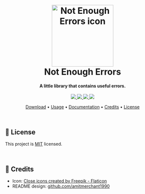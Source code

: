 <h1 align="center">
    <br>
    <a href="https://stevancorre.github.io/not-enough-errors/">
        <img src="https://i.imgur.com/FtAlCQ6.png" alt="Not Enough Errors icon" width="200">
    </a>
    <br>
    Not Enough Errors
    <br>
</h1>

<h4 align="center">A little library that contains useful errors.</h4>

<p align="center">
    <a href="https://nodejs.dev">
        <img src="https://img.shields.io/badge/Node.JS-68A063?style=for-the-badge&logo=node.js&logoColor=white">
    </a>
    <a href="https://www.typescriptlang.org">
        <img src="https://img.shields.io/badge/TypeScript-007acc?style=for-the-badge&logo=typescript&logoColor=white">
    </a>
    <a href="https://www.npmjs.com/package/not-enough-errors">
        <img src="https://img.shields.io/badge/NPM-ff0000?style=for-the-badge&logo=npm&logoColor=white">
    </a>
    <a href="https://paypal.me/aiixu">
        <img src="https://img.shields.io/badge/Donate-00457C?style=for-the-badge&logo=paypal&logoColor=white">
    </a>
</p>

<p align="center">
    <a href="#📥-download">Download</a> •
    <a href="#🏃-usage">Usage</a> •
    <a href="https://stevancorre.github.io/not-enough-error/">Documentation</a> •
    <a href="#👑-credits">Credits</a> •
    <a href="#📝-license">License</a>
</p>

<br>

## 📝 License

This project is <a href="https://opensource.org/licenses/MIT">MIT</a> licensed.

<br>

## 👑 Credits

- Icon: <a href="https://www.flaticon.com/free-icons/close" title="close icons">Close icons created by Freepik - Flaticon</a>
- README design: <a href="https://github.com/amitmerchant1990/electron-markdownify/blob/master/README.md">github.com/amitmerchant1990</a>